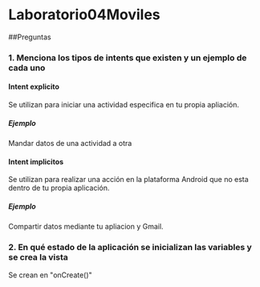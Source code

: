 # Laboratorio04Moviles

##Preguntas 

### 1. Menciona los tipos de intents que existen y un ejemplo de cada uno

#### Intent explicito
Se utilizan para iniciar una actividad especifica en tu propia apliación.

  ##### Ejemplo
  Mandar datos de una actividad a otra
  
#### Intent implicitos
Se utilizan para realizar una acción en la plataforma Android que no esta dentro de tu propia aplicación.

  ##### Ejemplo
  Compartir datos mediante tu apliacion y Gmail.
  
### 2. En qué estado de la aplicación se inicializan las variables y se crea la vista
Se crean en "onCreate()"
